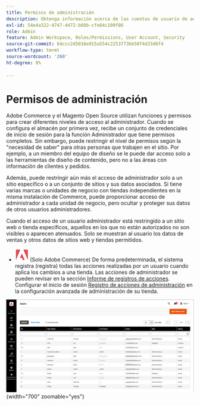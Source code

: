 ```yaml
---
title: Permisos de administración
description: Obtenga información acerca de las cuentas de usuario de administración y cómo se utilizan los roles para otorgar acceso a las funciones de administración de tiendas.
exl-id: 54e4a322-4747-4472-b60b-cfe84c109f86
role: Admin
feature: Admin Workspace, Roles/Permissions, User Account, Security
source-git-commit: 64ccc2d5016e915a554c2253773bb50f4d33d6f4
workflow-type: tm+mt
source-wordcount: '260'
ht-degree: 0%

---
```


# Permisos de administración

Adobe Commerce y el Magento Open Source utilizan funciones y permisos para crear diferentes niveles de acceso al administrador. Cuando se configura el almacén por primera vez, recibe un conjunto de credenciales de inicio de sesión para la función Administrador que tiene permisos completos. Sin embargo, puede restringir el nivel de permisos según la &quot;necesidad de saber&quot; para otras personas que trabajen en el sitio. Por ejemplo, a un miembro del equipo de diseño se le puede dar acceso solo a las herramientas de diseño de contenido, pero no a las áreas con información de clientes y pedidos.

Además, puede restringir aún más el acceso de administrador solo a un sitio específico o a un conjunto de sitios y sus datos asociados. Si tiene varias marcas o unidades de negocio con tiendas independientes en la misma instalación de Commerce, puede proporcionar acceso de administrador a cada unidad de negocio, pero ocultar y proteger sus datos de otros usuarios administradores.

Cuando el acceso de un usuario administrador está restringido a un sitio web o tienda específicos, aquellos en los que no están autorizados no son visibles o aparecen atenuados. Solo se muestran al usuario los datos de ventas y otros datos de sitios web y tiendas permitidos.

- ![Adobe Commerce](../assets/adobe-logo.svg) (Solo Adobe Commerce) De forma predeterminada, el sistema registra (registra) todas las acciones realizadas por un usuario cuando aplica los cambios a una tienda. Las acciones de administrador se pueden revisar en la sección [Informe de registros de acciones](action-log-report.md). Configurar el inicio de sesión [Registro de acciones de administración](action-log.md) en la configuración avanzada de administración de su tienda.

![Administrador - todas las cuentas de usuario](./assets/users-all.png){width="700" zoomable="yes"}
